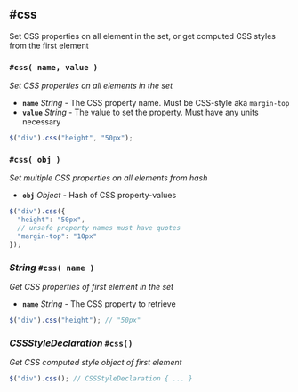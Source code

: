 ## #css
Set CSS properties on all element in the set, or get computed CSS styles from the first element

### `#css( name, value )`  
*Set CSS properties on all elements in the set*
 + **`name`** *String* - The CSS property name. Must be CSS-style aka `margin-top`
 + **`value`** *String* - The value to set the property. Must have any units necessary

```js
$("div").css("height", "50px");
```

### `#css( obj )`
*Set multiple CSS properties on all elements from hash*
 + **`obj`** *Object* - Hash of CSS property-values

```js
$("div").css({
  "height": "50px",
  // unsafe property names must have quotes
  "margin-top": "10px"
});
```

### *String* `#css( name )`
*Get CSS properties of first element in the set*
+ **`name`** *String* - The CSS property to retrieve

```js
$("div").css("height"); // "50px"
```

### *CSSStyleDeclaration* `#css()`
*Get CSS computed style object of first element*

```js
$("div").css(); // CSSStyleDeclaration { ... }
```
